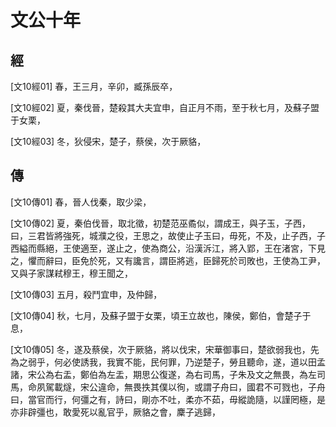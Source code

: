 # 文公十年

## 經 <a name="06Wen10Jing"></a>

<a name="06Wen10Jing01">[文10經01]</a> 春，王三月，辛卯，臧孫辰卒，

<a name="06Wen10Jing02">[文10經02]</a> 夏，秦伐晉，楚殺其大夫宜申，自正月不雨，至于秋七月，及蘇子盟于女栗，

<a name="06Wen10Jing03">[文10經03]</a> 冬，狄侵宋，楚子，蔡侯，次于厥貉，

## 傳 <a name="06Wen10Zhuan"></a>

<a name="06Wen10Zhuan01">[文10傳01]</a> 春，晉人伐秦，取少梁，

<a name="06Wen10Zhuan02">[文10傳02]</a> 夏，秦伯伐晉，取北徵，初楚范巫矞似，謂成王，與子玉，子西，曰，三君皆將強死，城濮之役，王思之，故使止子玉曰，毋死，不及，止子西，子西縊而縣絕，王使適至，遂止之，使為商公，沿漢泝江，將入郢，王在渚宮，下見之，懼而辭曰，臣免於死，又有讒言，謂臣將逃，臣歸死於司敗也，王使為工尹，又與子家謀弒穆王，穆王聞之，

<a name="06Wen10Zhuan03">[文10傳03]</a> 五月，殺鬥宜申，及仲歸，

<a name="06Wen10Zhuan04">[文10傳04]</a> 秋，七月，及蘇子盟于女栗，頃王立故也，陳侯，鄭伯，會楚子于息，

<a name="06Wen10Zhuan05">[文10傳05]</a> 冬，遂及蔡侯，次于厥貉，將以伐宋，宋華御事曰，楚欲弱我也，先為之弱乎，何必使誘我，我實不能，民何罪，乃逆楚子，勞且聽命，遂，道以田孟諸，宋公為右盂，鄭伯為左盂，期思公復遂，為右司馬，子朱及文之無畏，為左司馬，命夙駕載燧，宋公違命，無畏抶其僕以徇，或謂子舟曰，國君不可戮也，子舟曰，當官而行，何彊之有，詩曰，剛亦不吐，柔亦不茹，毋縱詭隨，以謹罔極，是亦非辟彊也，敢愛死以亂官乎，厥貉之會，麇子逃歸，


